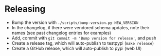 # Releasing

- Bump the version with `./scripts/bump-version.py NEW_VERSION`
- In the changelog, if there were vendored schema updates, note their
  names (see past changelog entries for examples)
- Add, commit with `git commit -m 'Bump version for release'`, and push
- Create a release tag, which will auto-publish to testpypi (`make release`)
- Create a GitHub release, which will auto-publish to pypi (web UI)
